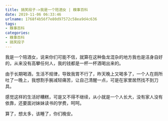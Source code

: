 ```yaml
---
title: 搞笑段子->我是一个陪酒女 | 糗事百科
date: 2019-11-06 06:33:46
urlname: 1768f4b56f7e80d97572c58ea9d4c636
tags: 
- 糗事百科
categories:
- 糗事百科
- 搞笑段子
---
```

我是一个陪酒女，说来你们可能不信，就算在这种鱼龙混杂的地方我也是洁身自好的，从来没有高攀任何人，我的钱都是一杯一杯酒喝出来的。

由于长期喝酒，生活不规律，导致我胃不行了，昨天晚上又喝多了，一个人在厕所吐了一晚上，我想割手腕减轻痛苦，让自己清醒一点，可是在家里居然找不到刀具。

感觉这样的生活好糟糕，可是又不得不继续，从小就是一个人长大，没有家人没有依靠，还要面对妹妹读书的学费，呵呵。

算了，想太多，该睡了，你们晚安。


